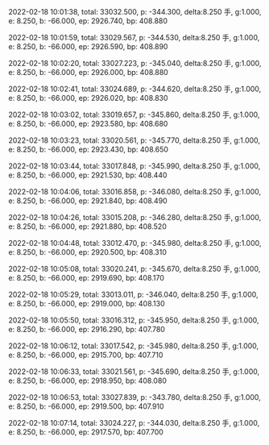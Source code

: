 2022-02-18 10:01:38, total: 33032.500, p: -344.300, delta:8.250 手, g:1.000, e: 8.250, b: -66.000, ep: 2926.740, bp: 408.880

2022-02-18 10:01:59, total: 33029.567, p: -344.530, delta:8.250 手, g:1.000, e: 8.250, b: -66.000, ep: 2926.590, bp: 408.890

2022-02-18 10:02:20, total: 33027.223, p: -345.040, delta:8.250 手, g:1.000, e: 8.250, b: -66.000, ep: 2926.000, bp: 408.880

2022-02-18 10:02:41, total: 33024.689, p: -344.620, delta:8.250 手, g:1.000, e: 8.250, b: -66.000, ep: 2926.020, bp: 408.830

2022-02-18 10:03:02, total: 33019.657, p: -345.860, delta:8.250 手, g:1.000, e: 8.250, b: -66.000, ep: 2923.580, bp: 408.680

2022-02-18 10:03:23, total: 33020.561, p: -345.770, delta:8.250 手, g:1.000, e: 8.250, b: -66.000, ep: 2923.430, bp: 408.650

2022-02-18 10:03:44, total: 33017.848, p: -345.990, delta:8.250 手, g:1.000, e: 8.250, b: -66.000, ep: 2921.530, bp: 408.440

2022-02-18 10:04:06, total: 33016.858, p: -346.080, delta:8.250 手, g:1.000, e: 8.250, b: -66.000, ep: 2921.840, bp: 408.490

2022-02-18 10:04:26, total: 33015.208, p: -346.280, delta:8.250 手, g:1.000, e: 8.250, b: -66.000, ep: 2921.880, bp: 408.520

2022-02-18 10:04:48, total: 33012.470, p: -345.980, delta:8.250 手, g:1.000, e: 8.250, b: -66.000, ep: 2920.500, bp: 408.310

2022-02-18 10:05:08, total: 33020.241, p: -345.670, delta:8.250 手, g:1.000, e: 8.250, b: -66.000, ep: 2919.690, bp: 408.170

2022-02-18 10:05:29, total: 33013.011, p: -346.040, delta:8.250 手, g:1.000, e: 8.250, b: -66.000, ep: 2919.000, bp: 408.130

2022-02-18 10:05:50, total: 33016.312, p: -345.950, delta:8.250 手, g:1.000, e: 8.250, b: -66.000, ep: 2916.290, bp: 407.780

2022-02-18 10:06:12, total: 33017.542, p: -345.980, delta:8.250 手, g:1.000, e: 8.250, b: -66.000, ep: 2915.700, bp: 407.710

2022-02-18 10:06:33, total: 33021.561, p: -345.690, delta:8.250 手, g:1.000, e: 8.250, b: -66.000, ep: 2918.950, bp: 408.080

2022-02-18 10:06:53, total: 33027.839, p: -343.780, delta:8.250 手, g:1.000, e: 8.250, b: -66.000, ep: 2919.500, bp: 407.910

2022-02-18 10:07:14, total: 33024.227, p: -344.030, delta:8.250 手, g:1.000, e: 8.250, b: -66.000, ep: 2917.570, bp: 407.700